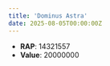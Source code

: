 ```yaml
---
title: 'Dominus Astra'
date: 2025-08-05T00:00:00Z
---
```

- **RAP**: 14321557
- **Value**: 20000000
